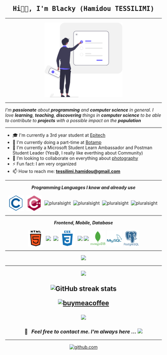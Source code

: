 <h2 align='center'>
  <samp>
    <strong>Hi🤙🏿, I'm Blacky (Hamidou TESSILIMI)</strong>
  </samp>
</h2>

---

<p align="center">
<img src="assets/init.svg" width="250">
</p>

---

<p>
  <i>

I'm **passionate** about **programming** and **computer science** in general.
I love ***learning***, ***teaching***, ***discovering*** things in ***computer science*** to be able to contribute to ***projects*** with a possible impact on the ***population***

  </i>
</p>

---

- 🎓 I'm currently a 3rd year student at [Epitech](https://epitech.bj)
- 💫 I'm currently doing a part-time at [Botamp](https://www.botamp.com/?locale=en)
- 💫 I'm currently a Microsoft Student Learn Ambassador and Postman Student Leader (Yes😅, I really like everthing about Community)
- 📸 I’m looking to collaborate on everything about [photography](https://www.instagram.com/blacky_yg)
- ⚡ Fun fact: I am very organized
- 📫 How to reach me: **tessilimi.hamidou@gmail.com**

---

<p align="center">
<i><b>Programming Languages I know and already use</b></i>
  <br><br>
  <img align="center" src="languages/c.svg" alt="pluralsight" width="50px">&nbsp;
  <img align="center" src="languages/cplusplus.svg" width="50px" />&nbsp;
  <img align="center" src="https://cdn.jsdelivr.net/gh/devicons/devicon/icons/javascript/javascript-original.svg" alt="pluralsight" width="50px">&nbsp;
  <img align="center" src="https://cdn.jsdelivr.net/gh/devicons/devicon/icons/python/python-original.svg" alt="pluralsight" width="50px">&nbsp;
  <img align="center" src="https://cdn.jsdelivr.net/gh/devicons/devicon/icons/typescript/typescript-original.svg" alt="pluralsight" width="50px">&nbsp;
  <img align="center" src="https://cdn.jsdelivr.net/gh/devicons/devicon/icons/php/php-original.svg" alt="pluralsight" width="50px">&nbsp;
</p>

<hr>

<p align="center">
<i><b>Frontend, Mobile, Database</b></i>
  <br><br>
  <img align="center" src="languages/html-5.svg" width="50px" />&nbsp;
  <img align="center" src="https://cdn.jsdelivr.net/gh/devicons/devicon/icons/react/react-original.svg" width="50px" />&nbsp;
  <img align="center" src="https://cdn.jsdelivr.net/gh/devicons/devicon/icons/nextjs/nextjs-original.svg" width="50px"/>
  <img align="center" src="languages/css3.svg" width="50px" />&nbsp;
  <img align="center" src="https://cdn.jsdelivr.net/gh/devicons/devicon/icons/googlecloud/googlecloud-original.svg" width="50px"/>
  <img align="center" src="https://cdn.jsdelivr.net/gh/devicons/devicon/icons/heroku/heroku-original.svg" width="50px"/>
  <img align="center" src="languages/mongodb.svg" width="50px"/>
  <img align="center" src="languages/mysql.svg" width="50px"/>
  <img align="center" src="languages/postgresql.svg" width="50px"/>
</p>

---

<p align="center">
  <img alig src="https://github-profile-trophy.vercel.app/?username=blacky-yg&theme=onedark" />
</p>

---

<p align="center">

  <a href="https://metrics.lecoq.io/blacky-yg">
    <img align="center" src="https://metrics.lecoq.io/blacky-yg" />
  </a>

</p>

<h2 align='center'>

![GitHub streak stats](https://github-readme-streak-stats.herokuapp.com/?user=blacky-yg)

[<img src='https://cdn.jsdelivr.net/npm/simple-icons@3.0.1/icons/buymeacoffee.svg' alt='buymeacoffee' height='40'>](https://www.buymeacoffee.com/blacky)

![](https://komarev.com/ghpvc/?username=blacky-yg&color=green&label=Watchers)

<h3 align="center">

📝 &nbsp; ***Feel free to contact me. I'm always here ...*** <img src="https://media.giphy.com/media/WUlplcMpOCEmTGBtBW/giphy.gif" width="30">

</h3>

<hr>

<div align="center">

<a href="https://github.com/blacky-yg" target="_blank"><img src="https://cdn.jsdelivr.net/npm/simple-icons@3.0.1/icons/github.svg" alt="github.com" width="30"></a>

</div>
